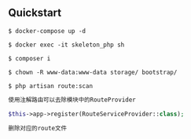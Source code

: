 ## Quickstart
```shell script
$ docker-compose up -d

$ docker exec -it skeleton_php sh
```

```shell script
$ composer i

$ chown -R www-data:www-data storage/ bootstrap/
```

```shell script
$ php artisan route:scan
```

```php
使用注解路由可以去除模块中的RouteProvider

$this->app->register(RouteServiceProvider::class);

删除对应的route文件
```
